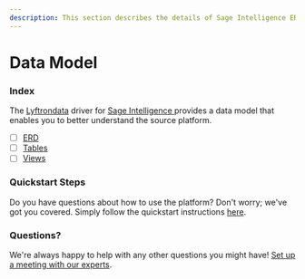 ```yaml
---
description: This section describes the details of Sage Intelligence ERD, Tables, and Views.
---
```


# Data Model

### Index

The  [Lyftrondata](https://www.lyftrondata.com/) driver for [Sage Intelligence](https://www.lyftrondata.com/integration/sage-intelligence/)[ ](https://www.lyftrondata.com/integration/sage-intelligence/)provides a data model that enables you to better understand the source platform.

* [ ] [ERD](../../../business-analytics/sage-intelligence/data-model/erd.md)
* [ ] [Tables](../../../business-analytics/sage-intelligence/data-model/tables.md)
* [ ] [Views](../../../business-analytics/sage-intelligence/data-model/views.md)

### Quickstart Steps

Do you have questions about how to use the platform? Don't worry; we've got you covered. Simply follow the quickstart instructions [here](../../../../quickstart-steps.md).

### Questions? <a href="#questions" id="questions"></a>

We're always happy to help with any other questions you might have! [Set up a meeting with our experts](https://www.lyftrondata.com/book-a-meeting/).

